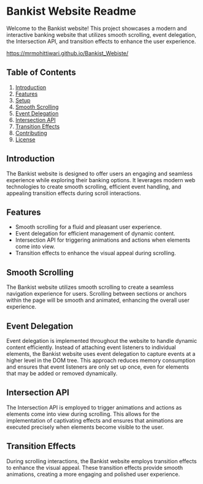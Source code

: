 # Bankist Website Readme

Welcome to the Bankist website! This project showcases a modern and interactive banking website that utilizes smooth scrolling, event delegation, the Intersection API, and transition effects to enhance the user experience.

https://mrmohittiwari.github.io/Bankist_Webiste/

## Table of Contents

1. [Introduction](#introduction)
2. [Features](#features)
3. [Setup](#setup)
4. [Smooth Scrolling](#smooth-scrolling)
5. [Event Delegation](#event-delegation)
6. [Intersection API](#intersection-api)
7. [Transition Effects](#transition-effects)
8. [Contributing](#contributing)
9. [License](#license)

## Introduction

The Bankist website is designed to offer users an engaging and seamless experience while exploring their banking options. It leverages modern web technologies to create smooth scrolling, efficient event handling, and appealing transition effects during scroll interactions.

## Features

- Smooth scrolling for a fluid and pleasant user experience.
- Event delegation for efficient management of dynamic content.
- Intersection API for triggering animations and actions when elements come into view.
- Transition effects to enhance the visual appeal during scrolling.

## Smooth Scrolling

The Bankist website utilizes smooth scrolling to create a seamless navigation experience for users. Scrolling between sections or anchors within the page will be smooth and animated, enhancing the overall user experience.

## Event Delegation

Event delegation is implemented throughout the website to handle dynamic content efficiently. Instead of attaching event listeners to individual elements, the Bankist website uses event delegation to capture events at a higher level in the DOM tree. This approach reduces memory consumption and ensures that event listeners are only set up once, even for elements that may be added or removed dynamically.

## Intersection API

The Intersection API is employed to trigger animations and actions as elements come into view during scrolling. This allows for the implementation of captivating effects and ensures that animations are executed precisely when elements become visible to the user.

## Transition Effects

During scrolling interactions, the Bankist website employs transition effects to enhance the visual appeal. These transition effects provide smooth animations, creating a more engaging and polished user experience.

